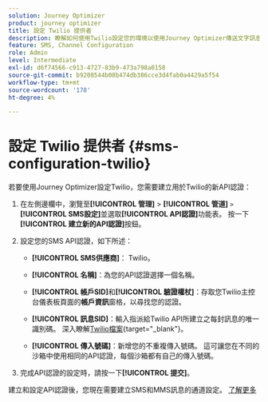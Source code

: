 ```yaml
---
solution: Journey Optimizer
product: journey optimizer
title: 設定 Twilio 提供者
description: 瞭解如何使用Twilio設定您的環境以使用Journey Optimizer傳送文字訊息
feature: SMS, Channel Configuration
role: Admin
level: Intermediate
exl-id: d6f74566-c913-4727-83b9-473a798a0158
source-git-commit: b9208544b08b474db386cce3d4fab0a4429a5f54
workflow-type: tm+mt
source-wordcount: '178'
ht-degree: 4%

---
```


# 設定 Twilio 提供者 {#sms-configuration-twilio}

若要使用Journey Optimizer設定Twilio，您需要建立用於Twilio的新API認證：

1. 在左側邊欄中，瀏覽至&#x200B;**[!UICONTROL 管理]** > **[!UICONTROL 管道]** `>` **[!UICONTROL SMS設定]**&#x200B;並選取&#x200B;**[!UICONTROL API認證]**&#x200B;功能表。 按一下&#x200B;**[!UICONTROL 建立新的API認證]**&#x200B;按鈕。

1. 設定您的SMS API認證，如下所述：

   * **[!UICONTROL SMS供應商]**： Twilio。

   * **[!UICONTROL 名稱]**：為您的API認證選擇一個名稱。

   * **[!UICONTROL 帳戶SID]**&#x200B;和&#x200B;**[!UICONTROL 驗證權杖]**：存取您Twilio主控台儀表板頁面的&#x200B;**帳戶資訊**&#x200B;窗格，以尋找您的認證。

   * **[!UICONTROL 訊息SID]**：輸入指派給Twilio API所建立之每封訊息的唯一識別碼。 深入瞭解[Twilio檔案](https://support.twilio.com/hc/en-us/articles/223134387-What-is-a-Message-SID-){target="_blank"}。

   * **[!UICONTROL 傳入號碼]**：新增您的不重複傳入號碼。 這可讓您在不同的沙箱中使用相同的API認證，每個沙箱都有自己的傳入號碼。

1. 完成API認證的設定時，請按一下&#x200B;**[!UICONTROL 提交]**。

建立和設定API認證後，您現在需要建立SMS和MMS訊息的通道設定。 [了解更多](sms-configuration-surface.md)
